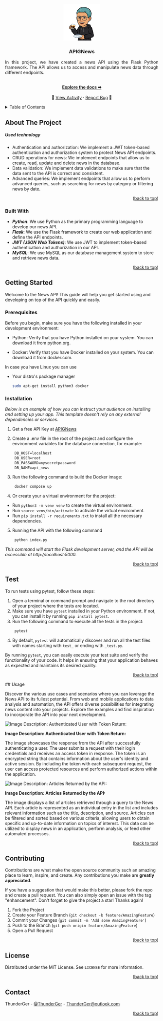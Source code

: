 
<!-- PROJECT LOGO -->
<br />
<div align="center">
  <a href="https://github.com/othneildrew/Best-README-Template">
    <img src="images/logo.webp" alt="Logo" width="120" height="120">
  </a>

  <h3 align="center">APIGNews</h3>

  <p align="center">
    <p align = "justify">
        In this project, we have created a news API using the Flask Python framework. The API allows us to access and manipulate news data through different endpoints.
    </p>
    <br />
    <a href="https://github.com/ThunderGer23/API-Gnews"><strong>Explore the docs ➡</strong></a>
    <br />
    <br /> 📂
    <a href="https://github.com/ThunderGer23/API-Gnews/activity">View Activity</a>
    ·
    <a href="https://github.com/ThunderGer23/API-Gnews/issues">Report Bug</a>
    💬
  </p>
</div>



<!-- TABLE OF CONTENTS -->
<details>
  <summary>Table of Contents</summary>
  <ol>
    <li>
      <a href="#about-the-project">About The Project</a>
      <ul>
        <li><a href="#built-with">Built With</a></li>
      </ul>
    </li>
    <li>
      <a href="#getting-started">Getting Started</a>
      <ul>
        <li><a href="#prerequisites">Prerequisites</a></li>
        <li><a href="#installation">Installation</a></li>
        <li><a href="#test">Test</a></li>
      </ul>
    </li>
    <li><a href="#usage">Usage</a></li>
    <li><a href="#contributing">Contributing</a></li>
    <li><a href="#license">License</a></li>
    <li><a href="#contact">Contact</a></li>
  </ol>
</details>



<!-- ABOUT THE PROJECT -->
## About The Project

##### **Used technology**
* Authentication and authorization: We implement a JWT token-based authentication and authorization system to protect News API endpoints.
* CRUD operations for news: We implement endpoints that allow us to create, read, update and delete news in the database.
* Data validation: We implement data validations to make sure that the data sent to the API is correct and consistent.
* Advanced queries: We implement endpoints that allow us to perform advanced queries, such as searching for news by category or filtering news by date.


<p align="right">(<a href="#about-the-project">back to top</a>)</p>



### Built With

* **_Python_**: We use Python as the primary programming language to develop our news API.
* **_Flask_**: We use the Flask framework to create our web application and define the API endpoints.
* **_JWT (JSON Web Tokens)_**: We use JWT to implement token-based authentication and authorization in our API.
* **_MySQL_**: We use MySQL as our database management system to store and retrieve news data.

<p align="right">(<a href="#about-the-project">back to top</a>)</p>



<!-- GETTING STARTED -->
## Getting Started

Welcome to the News API! This guide will help you get started using and developing on top of the API quickly and easily.

### Prerequisites

Before you begin, make sure you have the following installed in your development environment:

* Python: Verify that you have Python installed on your system. You can download it from python.org.

* Docker: Verify that you have Docker installed on your system. You can download it from docker.com.

In case you have Linux you can use

* Your distro's package manager
  ```sh
  sudo apt-get install python3 docker
  ```

### Installation

_Below is an example of how you can instruct your audience on installing and setting up your app. This template doesn't rely on any external dependencies or services._

1. Get a free API Key at [APIGNews](https://github.com/ThunderGer23/API-Gnews)
2. Create a .env file in the root of the project and configure the environment variables for the database connection, for example:
   
   ```
    DB_HOST=localhost
    DB_USER=root
    DB_PASSWORD=mysecretpassword
    DB_NAME=api_news
    ```

3. Run the following command to build the Docker image:
   
   ```sh
    docker compose up
4. Or create your a virtual environment for the project:
* Run `python3 -m venv venv` to create the virtual environment.
* Run `source venv/bin/activate` to activate the virtual environment.
* Run `pip install -r requirements.txt` to install all the necessary dependencies.
5. Running the API with the following command
   ```sh
    python index.py
_This command will start the Flask development server, and the API will be accessible at http://localhost:5000._

<p align="right">(<a href="#about-the-project">back to top</a>)</p>

<!-- Test EXAMPLES -->
## Test

To run tests using pytest, follow these steps:

1. Open a terminal or command prompt and navigate to the root directory of your project where the tests are located.
2. Make sure you have `pytest` installed in your Python environment. If not, you can install it by running `pip install pytest`.
3. Run the following command to execute all the tests in the project:
   ```sh
    pytest
5. By default, `pytest` will automatically discover and run all the test files with names starting with `test_` or ending with `_test.py`.

By running `pytest`, you can easily execute your test suite and verify the functionality of your code. It helps in ensuring that your application behaves as expected and maintains its desired quality.

<p align="right">(<a href="#about-the-project">back to top</a>)</p>
<!-- USAGE EXAMPLES -->
## Usage

Discover the various use cases and scenarios where you can leverage the News API to its fullest potential. From web and mobile applications to data analysis and automation, the API offers diverse possibilities for integrating news content into your projects. Explore the examples and find inspiration to incorporate the API into your next development.

![Image Description: Authenticated User with Token Return:](/images/CapturaAuth.PNG)

**Image Description: Authenticated User with Token Return:**

The image showcases the response from the API after successfully authenticating a user. The user submits a request with their login credentials and receives an access token in response. The token is an encrypted string that contains information about the user's identity and active session. By including the token with each subsequent request, the user can access protected resources and perform authorized actions within the application.

![Image Description: Articles Returned by the API:](/images/CapturaArticles.PNG)

**Image Description: Articles Returned by the API:**

The image displays a list of articles retrieved through a query to the News API. Each article is represented as an individual entry in the list and includes relevant information such as the title, description, and source. Articles can be filtered and sorted based on various criteria, allowing users to obtain specific and up-to-date information on topics of interest. This data can be utilized to display news in an application, perform analysis, or feed other automated processes.

<p align="right">(<a href="#about-the-project">back to top</a>)</p>


<!-- CONTRIBUTING -->
## Contributing

Contributions are what make the open source community such an amazing place to learn, inspire, and create. Any contributions you make are **greatly appreciated**.

If you have a suggestion that would make this better, please fork the repo and create a pull request. You can also simply open an issue with the tag "enhancement".
Don't forget to give the project a star! Thanks again!

1. Fork the Project
2. Create your Feature Branch (`git checkout -b feature/AmazingFeature`)
3. Commit your Changes (`git commit -m 'Add some AmazingFeature'`)
4. Push to the Branch (`git push origin feature/AmazingFeature`)
5. Open a Pull Request

<p align="right">(<a href="#about-the-project">back to top</a>)</p>



<!-- LICENSE -->
## License

Distributed under the MIT License. See `LICENSE` for more information.

<p align="right">(<a href="#about-the-project">back to top</a>)</p>



<!-- CONTACT -->
## Contact

ThunderGer - [@ThunderGer](https://www.linkedin.com/in/thunderger/) - ThunderGer@outlook.com

<p align="right">(<a href="#about-the-project">back to top</a>)</p>
